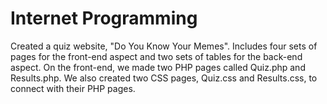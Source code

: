 # Internet Programming
Created a quiz website, "Do You Know Your Memes". Includes four sets of pages for the front-end aspect and two sets of tables for the back-end aspect. On the front-end, we made two PHP pages called Quiz.php and Results.php. We also created two CSS pages, Quiz.css and Results.css, to connect with their PHP pages.

